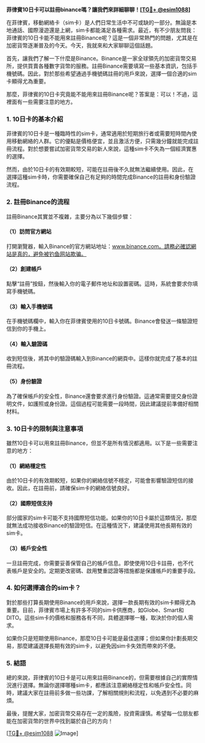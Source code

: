 **菲律賓10日卡可以註冊binance嗎？讓我們來詳細聊聊！[[TG💪+ @esim1088](https://t.me/s/esim1088)]**

在菲律賓，移動網絡卡（sim卡）是人們日常生活中不可或缺的一部分。無論是本地通話、國際漫遊還是上網，sim卡都能滿足各種需求。最近，有不少朋友問我：菲律賓的10日卡能不能用來註冊Binance呢？這是一個非常熱門的問題，尤其是在加密貨幣逐漸普及的今天。今天，我就來和大家聊聊這個話題。

首先，讓我們了解一下什麼是Binance。Binance是一家全球領先的加密貨幣交易所，提供買賣各種數字貨幣的服務。註冊Binance需要填寫一些基本資訊，包括手機號碼。因此，對於那些希望通過手機號碼註冊的用戶來說，選擇一個合適的sim卡顯得尤為重要。

那麼，菲律賓的10日卡究竟能不能用來註冊Binance呢？答案是：可以！不過，這裡面有一些需要注意的地方。

### 1. **10日卡的基本介紹**

菲律賓的10日卡是一種臨時性的sim卡，通常適用於短期旅行者或需要短時間內使用移動網絡的人群。它的優點是價格便宜，並且激活方便，只需幾分鐘就能完成註冊流程。對於想要嘗試加密貨幣交易的新人來說，這種sim卡不失為一個經濟實惠的選擇。

然而，由於10日卡的有效期較短，可能在註冊後不久就無法繼續使用。因此，在選擇這種sim卡時，你需要確保自己有足夠的時間完成Binance的註冊和身份驗證流程。

### 2. **註冊Binance的流程**

註冊Binance其實並不複雜，主要分為以下幾個步驟：

#### （1）訪問官方網站

打開瀏覽器，輸入Binance的官方網站地址：www.binance.com。請務必確認網站是真的，避免被钓鱼网站欺骗。

#### （2）創建帳戶

點擊“註冊”按鈕，然後輸入你的電子郵件地址和設置密碼。這時，系統會要求你填寫手機號碼。

#### （3）輸入手機號碼

在手機號碼欄中，輸入你在菲律賓使用的10日卡號碼。Binance會發送一條驗證短信到你的手機上。

#### （4）輸入驗證碼

收到短信後，將其中的驗證碼輸入到Binance的網頁中。這樣你就完成了基本的註冊流程。

#### （5）身份驗證

為了確保帳戶的安全性，Binance還會要求進行身份驗證。這通常需要提交身份證明文件，如護照或身份證。這個過程可能需要一段時間，因此建議提前準備好相關材料。

### 3. **10日卡的限制與注意事項**

雖然10日卡可以用來註冊Binance，但並不是所有情況都適用。以下是一些需要注意的地方：

#### （1）網絡穩定性

由於10日卡的有效期較短，如果你的網絡信號不穩定，可能會影響驗證短信的接收。因此，在註冊前，請確保sim卡的網絡信號良好。

#### （2）國際短信支持

部分國家的sim卡可能不支持國際短信功能。如果你的10日卡屬於這類情況，那麼就無法成功接收Binance的驗證短信。在這種情況下，建議使用其他長期有效的sim卡。

#### （3）帳戶安全性

一旦註冊完成，你需要妥善保管自己的帳戶信息。即使使用10日卡註冊，也不代表帳戶是安全的。定期更改密碼、啟用雙重認證等措施都是保護帳戶的重要手段。

### 4. **如何選擇適合的sim卡？**

對於那些打算長期使用Binance的用戶來說，選擇一款長期有效的sim卡顯得尤為重要。目前，菲律賓市場上有許多不同的sim卡供應商，如Globe、Smart和DITO。這些sim卡的價格和服務各有不同，具體選擇哪一種，取決於你的個人需求。

如果你只是短期使用Binance，那麼10日卡可能是最佳選擇；但如果你計劃長期交易，那麼建議選擇長期有效的sim卡，以避免因sim卡失效而帶來的不便。

### 5. **結語**

總的來說，菲律賓的10日卡是可以用來註冊Binance的，但需要根據自己的實際情況進行選擇。無論你選擇哪種sim卡，都應該注意網絡穩定性和帳戶安全性。同時，建議大家在註冊前多做一些功課，了解相關規則和流程，以免遇到不必要的麻煩。

最後，提醒大家，加密貨幣交易存在一定的風險，投資需謹慎。希望每一位朋友都能在加密貨幣的世界中找到屬於自己的方向！

[[TG💪+ @esim1088](https://t.me/s/esim1088) ![Image](https://i.postimg.cc/4NQfJmqS/Snipaste-2025-05-13-00-14-12.png)]